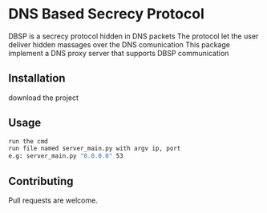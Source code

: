 # DNS Based Secrecy Protocol

DBSP is a secrecy protocol hidden in DNS packets
The protocol let the user deliver hidden massages over the DNS comunication
This package implement a DNS proxy server that supports DBSP communication

## Installation

download the project

## Usage

```cmd
run the cmd
run file named server_main.py with argv ip, port
e.g: server_main.py "0.0.0.0" 53
```

## Contributing
Pull requests are welcome.